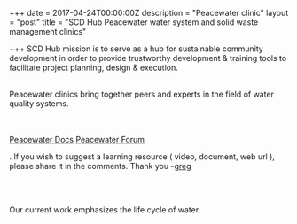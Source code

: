 +++
date = 2017-04-24T00:00:00Z
description = "Peacewater clinic"
layout = "post"
title = "SCD Hub Peacewater water system and solid waste management clinics"

+++
SCD Hub mission is to serve as a hub for sustainable community development in order to provide trustworthy development & training tools to facilitate project planning, design & execution.
<BR><BR>

Peacewater clinics bring together peers and experts in the field of water quality systems.

<BR><BR>
[Peacewater Docs](http://sharaj2.sg-host.com) 
[Peacewater Forum](http://sharaj2.sg-host.com/forum) 


. If you wish to suggest a learning resource ( video, document, web url ), please share it in the comments. Thank you -[greg](mailto:acmeideal@gmail.com "email greg")

<BR><BR>

Our current work emphasizes the life cycle of water.



